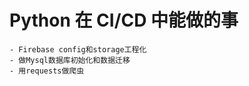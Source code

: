 # Python 在 CI/CD 中能做的事

    - Firebase config和storage工程化
    - 做Mysql数据库初始化和数据迁移
    - 用requests做爬虫
